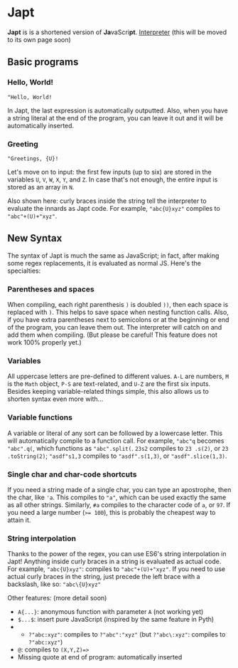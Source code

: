 # Japt

**Japt** is is a shortened version of **Ja**vaScri**pt**. [Interpreter](http://codegolf.stackexchange.com/a/62685/42545) (this will be moved to its own page soon)

## Basic programs

### Hello, World!

    "Hello, World!

In Japt, the last expression is automatically outputted. Also, when you have a string literal at the end of the program, you can leave it out and it will be automatically inserted.

### Greeting

    "Greetings, {U}!

Let's move on to input: the first few inputs (up to six) are stored in the variables `U`, `V`, `W`, `X`, `Y`, and `Z`. In case that's not enough, the entire input is stored as an array in `N`.

Also shown here: curly braces inside the string tell the interpreter to evaluate the innards as Japt code. For example, `"abc{U}xyz"` compiles to `"abc"+(U)+"xyz"`.

## New Syntax

The syntax of Japt is much the same as JavaScript; in fact, after making some regex replacements, it is evaluated as normal JS. Here's the specialties:

### Parentheses and spaces

When compiling, each right parenthesis `)` is doubled `))`, then each space is replaced with `)`. This helps to save space when nesting function calls.
Also, if you have extra parentheses next to semicolons or at the beginning or end of the program, you can leave them out. The interpreter will catch on and add them when compiling.
(But please be careful! This feature does not work 100% properly yet.)

### Variables

All uppercase letters are pre-defined to different values. `A-L` are numbers, `M` is the `Math` object, `P-S` are text-related, and `U-Z` are the first six inputs. Besides keeping variable-related things simple, this also allows us to shorten syntax even more with...

### Variable functions

A variable or literal of any sort can be followed by a lowercase letter. This will automatically compile to a function call. For example, `"abc"q` becomes `"abc".q(`, which functions as `"abc".split(`. `23s2` compiles to `23 .s(2)`, or `23 .toString(2)`; `"asdf"s1,3` compiles to `"asdf".s(1,3)`, or `"asdf".slice(1,3)`.

### Single char and char-code shortcuts

If you need a string made of a single char, you can type an apostrophe, then the char, like `'a`. This compiles to `"a"`, which can be used exactly the same as all other strings. Similarly, `#a` compiles to the character code of `a`, or `97`. If you need a large number (`>= 100`), this is probably the cheapest way to attain it.

### String interpolation

Thanks to the power of the regex, you can use ES6's string interpolation in Japt! Anything inside curly braces in a string is evaluated as actual code. For example, `"abc{U}xyz"`: compiles to `"abc"+(U)+"xyz"`. If you need to use actual curly braces in the string, just precede the left brace with a backslash, like so: `"abc\{U}xyz"`

Other features: (more detail soon)

- `A{...}`: anonymous function with parameter `A` (not working yet)
- `$...$`: insert pure JavaScript (inspired by the same feature in Pyth)
- - `?"abc:xyz"`: compiles to `?"abc":"xyz"` (but `?"abc\:xyz"`: compiles to `?"abc:xyz"`)
- `@`: compiles to `(X,Y,Z)=>`
- Missing quote at end of program: automatically inserted
